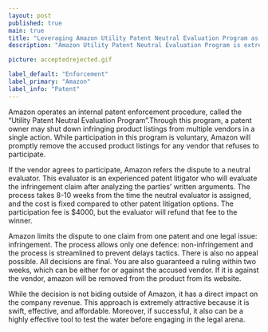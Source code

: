```yaml
---
layout: post
published: true
main: true
title: "Leveraging Amazon Utility Patent Neutral Evaluation Program as an Online Patent Enforcement Strategy"
description: "Amazon Utility Patent Neutral Evaluation Program is extremely attractive because it is swift, effective, and affordable."

picture: acceptedrejected.gif

label_default: "Enforcement" 
label_primary: "Amazon"
label_info: "Patent"
---
```

<!-- Main Container -->
Amazon operates an internal patent enforcement procedure, called the “Utility Patent Neutral Evaluation Program”.Through this program, a patent owner may shut down infringing product listings from multiple vendors in a single action.
While participation in this program is voluntary,  Amazon will promptly remove the accused product listings for any vendor that refuses to participate.

If the vendor agrees to participate, Amazon refers the dispute to a neutral evaluator.
This evaluator is an experienced patent litigator who will evaluate the infringement claim after analyzing the parties’ written arguments.
The process takes 8-10 weeks from the time the neutral evaluator is assigned, and the cost is fixed compared to other patent litigation options.
The participation fee is $4000, but the evaluator will refund that fee to the winner. 

Amazon limits the dispute to one claim from one patent and one legal issue: infringement.
The process allows only one defence: non-infringement and the process is streamlined to prevent delays tactics.
There is also no appeal possible. All decisions are final. 
You are also guaranteed a ruling within two weeks, which can be either for or against the accused vendor.
If it is against the vendor, amazon will be removed from the product from its website.

While the decision is not biding outside of Amazon, it has a direct impact on the company revenue. 
This approach is extremely attractive because it is swift, effective, and affordable.
Moreover, if successful, it also can be a highly effective tool to test the water before engaging in the legal arena. 

<!--End Main Container -->
